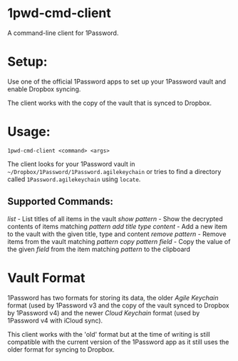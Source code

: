 1pwd-cmd-client
===============

A command-line client for 1Password.

# Setup:

Use one of the official 1Password apps to set up your 1Password vault
and enable Dropbox syncing.

The client works with the copy of the vault that is synced to Dropbox.

# Usage:
`1pwd-cmd-client <command> <args>`

The client looks for your 1Password vault in `~/Dropbox/1Password/1Password.agilekeychain` or
tries to find a directory called `1Password.agilekeychain` using `locate`.

## Supported Commands:

 *list* - List titles of all items in the vault
 *show* _pattern_ - Show the decrypted contents of items matching _pattern_
 *add* _title_ _type_ _content_ - Add a new item to the vault with the given title, type and content
 *remove* _pattern_ - Remove items from the vault matching _pattern_
 *copy* _pattern_ _field_ - Copy the value of the given _field_ from the item matching _pattern_ to the clipboard

# Vault Format

1Password has two formats for storing its data, the older _Agile Keychain_ format (used by 1Password v3
and the copy of the vault synced to Dropbox by 1Password v4) and the newer _Cloud Keychain_ format
(used by 1Password v4 with iCloud sync).

This client works with the 'old' format but at the time of writing is still compatible with
the current version of the 1Password app as it still uses the older format for syncing to Dropbox.
